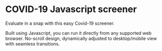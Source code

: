 # COVID-19 Javascript screener

Evaluate in a snap with this easy Covid-19 screener.

Built using Javascript, you can run it directly from any supported web browser.
No-scroll design, dynamically adjusted to desktop/mobile view with seamless transitions.
